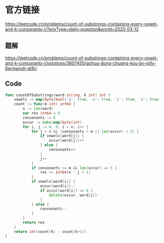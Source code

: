 # 官方链接
https://leetcode.cn/problems/count-of-substrings-containing-every-vowel-and-k-consonants-i/?envType=daily-question&envId=2025-03-12



## 题解
https://leetcode.cn/problems/count-of-substrings-containing-every-vowel-and-k-consonants-i/solutions/3607455/gohua-dong-chuang-kou-by-jolly-6ermaindi-gt8r/



## Code

```go
func countOfSubstrings(word string, k int) int {
	vowels := map[byte]bool{'a': true, 'e': true, 'i': true, 'o': true, 'u': true}
	count := func(m int) int64 {
		n := len(word)
		var res int64 = 0
		consonants := 0
		occur := make(map[byte]int)
		for i, j := 0, 0; i < n; i++ {
			for j < n && (consonants < m || len(occur) < 5) {
				if vowels[word[j]] {
					occur[word[j]]++
				} else {
					consonants++
				}
				j++
			}
			if consonants >= m && len(occur) == 5 {
				res += int64(n - j + 1)
			}
			if vowels[word[i]] {
				occur[word[i]]--
				if occur[word[i]] == 0 {
					delete(occur, word[i])
				}
			} else {
				consonants--
			}
		}
		return res
	}
	return int(count(k) - count(k+1))
}
```

